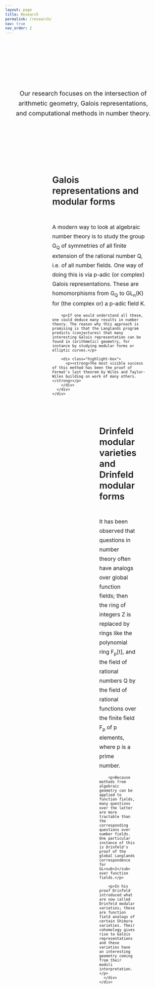 ```yaml
---
layout: page
title: Research
permalink: /research/
nav: true
nav_order: 2
---
```


<div class="research-intro mb-5">
  <h2 class="text-center mb-4">Research Themes</h2>
  <p class="lead text-center">Our research focuses on the intersection of arithmetic geometry, Galois representations, and computational methods in number theory.</p>
</div>

<div class="research-areas">
  <div class="research-area-card">
    <div class="research-icon">
      <i class="fas fa-infinity" aria-hidden="true"></i>
    </div>
    <div class="research-content">
      <h3>Galois representations and modular forms</h3>
      <div class="research-text">
        <p>A modern way to look at algebraic number theory is to study the group G<sub>Q</sub> of symmetries of all finite extension of the rational number Q, i.e. of all number fields. One way of doing this is via p-adic (or complex) Galois representations. These are homomorphisms from G<sub>Q</sub> to GL<sub>n</sub>(K) for (the complex or) a p-adic field K.</p>
        
        <p>If one would understand all these, one could deduce many results in number theory. The reason why this approach is promising is that the Langlands program predicts (conjectures) that many interesting Galois representation can be found in (arithmetic) geometry, for instance by studying modular forms or elliptic curves.</p>
        
        <div class="highlight-box">
          <p><strong>The most visible success of this method has been the proof of Fermat's last theorem by Wiles and Taylor-Wiles building on work of many others.</strong></p>
        </div>
      </div>
    </div>
  </div>

  <div class="research-area-card">
    <div class="research-icon">
      <i class="fas fa-cube" aria-hidden="true"></i>
    </div>
    <div class="research-content">
      <h3>Drinfeld modular varieties and Drinfeld modular forms</h3>
      <div class="research-text">
        <p>It has been observed that questions in number theory often have analogs over global function fields; then the ring of integers Z is replaced by rings like the polynomial ring F<sub>p</sub>[t], and the field of rational numbers Q by the field of rational functions over the finite field F<sub>p</sub> of p elements, where p is a prime number.</p>
        
        <p>Because methods from algebraic geometry can be applied to function fields, many questions over the latter are more tractable than the corresponding questions over number fields. One particular instance of this is Drinfeld's proof of the global Langlands correspondence for GL<sub>2</sub> over function fields.</p>
        
        <p>In his proof Drinfeld introduced what are now called Drinfeld modular varieties; these are function field analogs of certain Shimura varieties. Their cohomology gives rise to Galois representations and these varieties have an interesting geometry coming from their moduli interpretation.</p>
      </div>
    </div>
  </div>
</div>

<style>
/* Clean and modern research page styling */
.research-intro {
  text-align: center;
  max-width: 800px;
  margin: 0 auto 3rem;
  padding: 2rem;
  background: linear-gradient(135deg, var(--bg-primary) 0%, var(--bg-secondary) 100%);
  border-radius: var(--radius-lg);
  border: 1px solid var(--border-color);
  box-shadow: var(--shadow-sm);
}

.research-intro h2 {
  color: var(--text-primary);
  font-size: 2.5rem;
  font-weight: 700;
  margin-bottom: 1rem;
  background: linear-gradient(135deg, var(--primary) 0%, var(--heidelberg-red) 100%);
  -webkit-background-clip: text;
  -webkit-text-fill-color: transparent;
  background-clip: text;
}

.research-intro .lead {
  font-size: 1.25rem;
  color: var(--text-secondary);
  line-height: 1.6;
}

.research-areas {
  max-width: 1200px;
  margin: 0 auto;
  display: flex;
  flex-direction: column;
  gap: 3rem;
}

.research-area-card {
  display: flex;
  gap: 2rem;
  padding: 2.5rem;
  background: var(--bg-primary);
  border: 1px solid var(--border-color);
  border-radius: var(--radius-lg);
  box-shadow: var(--shadow-sm);
  transition: all var(--transition-base);
}

.research-area-card:hover {
  transform: translateY(-4px);
  box-shadow: var(--shadow-md);
  border-color: var(--primary);
}

.research-icon {
  width: 80px;
  height: 80px;
  background: linear-gradient(135deg, var(--primary) 0%, var(--heidelberg-red) 100%);
  color: white;
  border-radius: 50%;
  display: flex;
  align-items: center;
  justify-content: center;
  font-size: 2rem;
  flex-shrink: 0;
  box-shadow: var(--shadow-sm);
  transition: all var(--transition-base);
}

.research-area-card:hover .research-icon {
  transform: scale(1.1);
  box-shadow: var(--shadow-md);
}

.research-area-card .research-content h3 {
  color: var(--text-primary);
  font-size: 1.8rem;
  font-weight: 600;
  margin-bottom: 1.5rem;
  padding-bottom: 0.5rem;
  border-bottom: 2px solid var(--primary);
  display: inline-block;
}

.research-text p {
  color: var(--text-secondary);
  line-height: 1.7;
  margin-bottom: 1rem;
  font-size: 1.1rem;
}

.highlight-box {
  background: linear-gradient(135deg, var(--bg-secondary) 0%, var(--bg-primary) 100%);
  border-left: 4px solid var(--primary);
  padding: 1.5rem;
  border-radius: var(--radius-md);
  margin: 1.5rem 0;
  box-shadow: var(--shadow-sm);
}

.highlight-box p {
  color: var(--text-primary);
  font-size: 1.1rem;
  margin: 0;
  line-height: 1.6;
}

/* Responsive adjustments */
@media (max-width: 768px) {
  .research-intro h2 {
    font-size: 2rem;
  }
  
  .research-intro .lead {
    font-size: 1.1rem;
  }
  
  .research-area-card {
    flex-direction: column;
    text-align: center;
    gap: 1.5rem;
    padding: 2rem;
  }
  
  .research-area-card:hover {
    transform: translateY(-2px);
  }
  
  .research-icon {
    width: 60px;
    height: 60px;
    font-size: 1.5rem;
  }
  
  .research-area-card .research-content h3 {
    font-size: 1.5rem;
  }
}

@media (max-width: 480px) {
  .research-area-card {
    padding: 1.5rem;
  }
  
  .research-icon {
    width: 50px;
    height: 50px;
    font-size: 1.25rem;
  }
  
  .research-area-card .research-content h3 {
    font-size: 1.3rem;
  }
}
</style> 